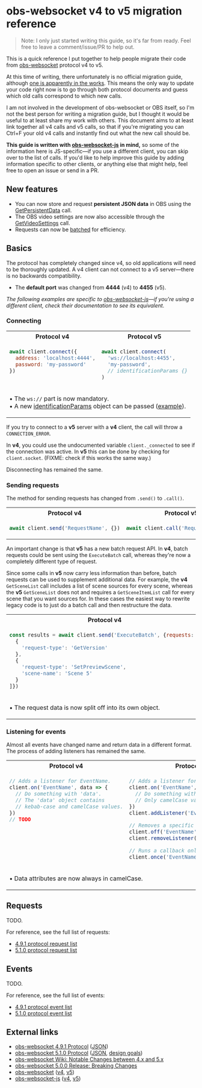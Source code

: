 # obs-websocket v4 to v5 migration reference

> Note: I only just started writing this guide, so it's far from ready. Feel free to leave a comment/issue/PR to help out.

This is a quick reference I put together to help people migrate their code from [obs-websocket](https://github.com/obsproject/obs-websocket) protocol v4 to v5.

At this time of writing, there unfortunately is no official migration guide, although [one is apparently in the works](https://github.com/obsproject/obs-websocket/wiki/Notable-changes-between-4.x-and-5.x). This means the only way to update your code right now is to go through both protocol documents and guess which old calls correspond to which new calls.

I am not involved in the development of obs-websocket or OBS itself, so I'm not the best person for writing a migration guide, but I thought it would be useful to at least share my work with others. This document aims to at least link together all v4 calls and v5 calls, so that if you're migrating you can Ctrl+F your old v4 calls and instantly find out what the new call should be.

**This guide is written with [obs-websocket-js](https://github.com/obs-websocket-community-projects/obs-websocket-js) in mind,** so some of the information here is JS-specific—if you use a different client, you can skip over to the list of calls. If you'd like to help improve this guide by adding information specific to other clients, or anything else that might help, feel free to open an issue or send in a PR.

## New features

* You can now store and request **persistent JSON data** in OBS using the [GetPersistentData](https://github.com/obsproject/obs-websocket/blob/master/docs/generated/protocol.md#getpersistentdata) call.
* The OBS video settings are now also accessible through the [GetVideoSettings](https://github.com/obsproject/obs-websocket/blob/master/docs/generated/protocol.md#getvideosettings) call.
* Requests can now be [batched](https://github.com/obsproject/obs-websocket/blob/master/docs/generated/protocol.md#requestbatch-opcode-8) for efficiency.

## Basics

The protocol has completely changed since v4, so old applications will need to be thoroughly updated. A v4 client can not connect to a v5 server—there is no backwards compatibility.

* The **default port** was changed from **4444** (v4) to **4455** (v5).

*The following examples are specific to [obs-websocket-js](https://github.com/obs-websocket-community-projects/obs-websocket-js)—if you're using a different client, check their documentation to see its equivalent.*

### Connecting

<table>
<tr>
<th>Protocol v4</th><th>Protocol v5</th>
</tr>
<tr>
<td valign="top">

```js
await client.connect({
  address: 'localhost:4444',
  password: 'my-password'
})
```
</td>
<td valign="top">

```js
await client.connect(
  'ws://localhost:4455',
  'my-password',
  // identificationParams {}
)
```
</td>
</tr>
<tr>
<td valign="top" colspan="2">

• The `ws://` part is now mandatory.<br>
• A new [identificationParams](https://github.com/obsproject/obs-websocket/blob/master/docs/generated/protocol.md#identify-opcode-1) object can be passed ([example](https://github.com/obs-websocket-community-projects/obs-websocket-js#connecting)).

</td>
</tr>
</table>

If you try to connect to a **v5** server with a **v4** client, the call will throw a `CONNECTION_ERROR`.

In **v4**, you could use the undocumented variable `client._connected` to see if the connection was active. In **v5** this can be done by checking for `client.socket`. (FIXME: check if this works the same way.)

Disconnecting has remained the same.

### Sending requests

The method for sending requests has changed from `.send()` to `.call()`.

<table>
<tr>
<th>Protocol v4</th><th>Protocol v5</th>
</tr>
<tr>
<td valign="top">

```js
await client.send('RequestName', {})
```
</td>
<td valign="top">

```js
await client.call('RequestName', {})
```
</td>
</tr>
</table>

An important change is that **v5** has a new batch request API. In **v4**, batch requests could be sent using the `ExecuteBatch` call, whereas they're now a completely different type of request.

Since some calls in **v5** now carry less information than before, batch requests can be used to supplement additional data. For example, the **v4** `GetSceneList` call includes a list of scene sources for every scene, whereas the **v5** `GetSceneList` does not and requires a `GetSceneItemList` call for every scene that you want sources for. In these cases the easiest way to rewrite legacy code is to just do a batch call and then restructure the data.

<table>
<tr>
<th>Protocol v4</th><th>Protocol v5</th>
</tr>
<tr>
<td valign="top">

```js
const results = await client.send('ExecuteBatch', {requests: [
  {
    'request-type': 'GetVersion'
  },
  {
    'request-type': 'SetPreviewScene',
    'scene-name': 'Scene 5'
  }
]})
```
</td>
<td valign="top">

```js
const results = await client.callBatch([
  {
    requestType: 'GetVersion',
  },
  {
    requestType: 'SetCurrentPreviewScene',
    requestData: {sceneName: 'Scene 5'}
  }
])
```
</td>
</tr>
<tr>
<td valign="top" colspan="2">

• The request data is now split off into its own object.

</td>
</tr>
</table>

### Listening for events

Almost all events have changed name and return data in a different format. The process of adding listeners has remained the same.

<table>
<tr>
<th>Protocol v4</th><th>Protocol v5</th>
</tr>
<tr>
<td valign="top">

```js
// Adds a listener for EventName.
client.on('EventName', data => {
  // Do something with 'data'.
  // The 'data' object contains
  // kebab-case and camelCase values.
})
// TODO
```
</td>
<td valign="top">

```js
// Adds a listener for EventName.
client.on('EventName', data => {
  // Do something with 'data'.
  // Only camelCase values exist.
})
client.addListener('EventName', fn)

// Removes a specific EventName listener.
client.off('EventName', fn)
client.removeListener('EventName', fn)

// Runs a callback only once.
client.once('EventName', fn)
```
</td>
</tr>
<tr>
<td valign="top" colspan="2">

• Data attributes are now always in camelCase.

</td>
</tr>
</table>

## Requests

TODO.

For reference, see the full list of requests:

* [4.9.1 protocol request list](https://github.com/obsproject/obs-websocket/blob/310c297a3655f8c3132c1f936e7cb1674e6a724c/docs/generated/protocol.md#requests)
* [5.1.0 protocol request list](https://github.com/obsproject/obs-websocket/blob/6db08f960e8cdf93cf6afc7059d61dc3c811b465/docs/generated/protocol.md#requests)

## Events

TODO.

For reference, see the full list of events:

* [4.9.1 protocol event list](https://github.com/obsproject/obs-websocket/blob/310c297a3655f8c3132c1f936e7cb1674e6a724c/docs/generated/protocol.md#events)
* [5.1.0 protocol event list](https://github.com/obsproject/obs-websocket/blob/6db08f960e8cdf93cf6afc7059d61dc3c811b465/docs/generated/protocol.md#events)

## External links

* [obs-websocket 4.9.1 Protocol](https://github.com/obsproject/obs-websocket/blob/310c297a3655f8c3132c1f936e7cb1674e6a724c/docs/generated/protocol.md) ([JSON](https://github.com/obsproject/obs-websocket/blob/310c297a3655f8c3132c1f936e7cb1674e6a724c/docs/generated/comments.json))
* [obs-websocket 5.1.0 Protocol](https://github.com/obsproject/obs-websocket/blob/6db08f960e8cdf93cf6afc7059d61dc3c811b465/docs/generated/protocol.md) ([JSON](https://github.com/obsproject/obs-websocket/blob/6db08f960e8cdf93cf6afc7059d61dc3c811b465/docs/generated/protocol.json), [design goals](https://github.com/obsproject/obs-websocket/blob/master/docs/generated/protocol.md#design-goals))
* [obs-websocket Wiki: Notable Changes between 4.x and 5.x](https://github.com/obsproject/obs-websocket/wiki/Notable-changes-between-4.x-and-5.x)
* [obs-websocket 5.0.0 Release: Breaking Changes](https://github.com/obs-websocket-community-projects/obs-websocket-js/releases/tag/v5.0.0)
* [obs-websocket](https://github.com/obsproject/obs-websocket) ([v4](https://github.com/obsproject/obs-websocket/tree/8823ecd2094ffa17dac6ceaa2987981b12f0820a), [v5](https://github.com/obsproject/obs-websocket/tree/6fd18a7ef1ecb149e8444154af1daab61d4241a9))
* [obs-websocket-js](https://github.com/obs-websocket-community-projects/obs-websocket-js) ([v4](https://github.com/obs-websocket-community-projects/obs-websocket-js/tree/v4), [v5](https://github.com/obs-websocket-community-projects/obs-websocket-js/tree/d6244bb26c473ced366d710d091f4a51c5d76fc2))
